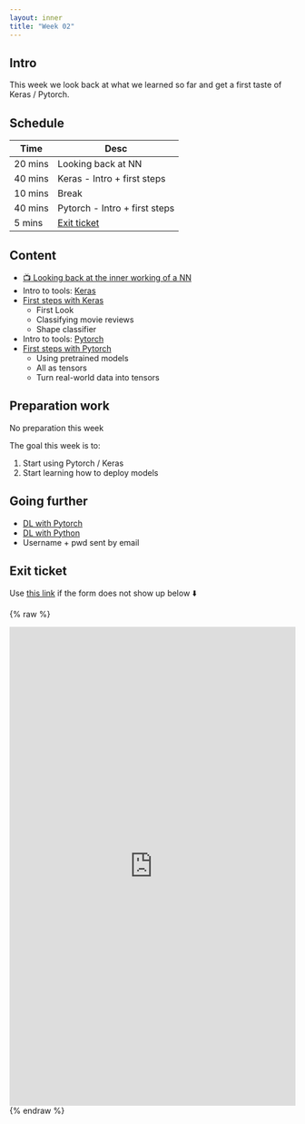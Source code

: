 ```yaml
---
layout: inner
title: "Week 02"
---
```



## Intro

This week we look back at what we learned so far and get a first taste of Keras / Pytorch.

## Schedule

|Time         |Desc                                      |
|---          |---                                       |
|20 mins      | Looking back at NN                       |
|40 mins      | Keras - Intro + first steps              |
|10 mins      | Break                                    |
|40 mins      | Pytorch - Intro + first steps            |
|5 mins       | [Exit ticket](#exit-ticket)              |


## Content

* [:tv: Looking back at the inner working of a NN](https://digitalideation.github.io/digcre_h2201/slides/intro_part02.html)
* Intro to tools: [Keras](https://keras.io/)
* [First steps with Keras](https://github.com/digitalideation/digcre_h2201/tree/master/samples/week02)
    * First Look
    * Classifying movie reviews
    * Shape classifier
* Intro to tools: [Pytorch](https://pytorch.org/)
* [First steps with Pytorch](https://github.com/digitalideation/digcre_h2201/tree/master/samples/week02)
    * Using pretrained models
    * All as tensors
    * Turn real-world data into tensors


## Preparation work

No preparation this week

The goal this week is to: 
1) Start using Pytorch  / Keras
2) Start learning how to deploy models


## Going further

* [DL with Pytorch](https://www.manning.com/books/deep-learning-with-pytorch)
* [DL with Python](https://www.manning.com/books/deep-learning-with-python)
* Username + pwd sent by email

## Exit ticket

Use [this link](https://docs.google.com/forms/d/e/1FAIpQLSeFiGYdLv5xXbV2NkT5ike4ji6lqTgQrlnR2mABsxBndPzGxA/viewform?usp=sf_link) if the form does not show up below :arrow_down:

{% raw %}
<iframe src="https://docs.google.com/forms/d/e/1FAIpQLSeFiGYdLv5xXbV2NkT5ike4ji6lqTgQrlnR2mABsxBndPzGxA/viewform?embedded=true" width="100%" height="844" frameborder="0" marginheight="0" marginwidth="0" frameborder="no">Loading…</iframe>
{% endraw %}
